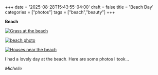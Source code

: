 +++
date = '2025-08-28T15:43:55-04:00'
draft = false
title = 'Beach Day'
categories = ["photos"]
tags = ["beach","beauty"]
+++

**Beach**

[![Grass at the beach](/img/beach3.jpg)](/img/beach3.jpg)

[![beach photo](/img/beach1.jpg)](/img/beach1.jpg)

[![Houses near the beach](/img/beach2.jpg)](/img/beach2.jpg)

I had a lovely day at the beach. Here are some photos I took...

*Michelle*